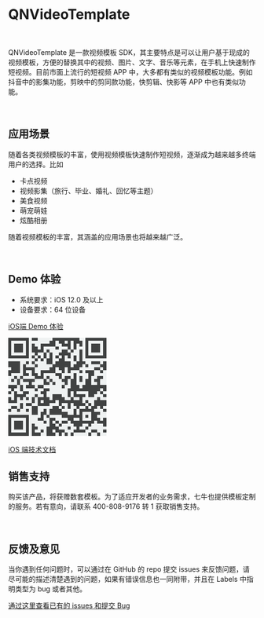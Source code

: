 <a id="1"></a>
# QNVideoTemplate

</br>

QNVideoTemplate 是一款视频模板 SDK，其主要特点是可以让用户基于现成的视频模板，方便的替换其中的视频、图片、文字、音乐等元素，在手机上快速制作短视频。目前市面上流行的短视频 APP 中，大多都有类似的视频模板功能。例如抖音中的影集功能，剪映中的剪同款功能，快剪辑、快影等 APP 中也有类似功能。

</br>

## 应用场景
随着各类视频模板的丰富，使用视频模板快速制作短视频，逐渐成为越来越多终端用户的选择。比如

- 卡点视频
- 视频影集（旅行、毕业、婚礼、回忆等主题）
- 美食视频
- 萌宠萌娃
- 炫酷相册

随着视频模板的丰富，其涵盖的应用场景也将越来越广泛。

</br>

## Demo 体验

- 系统要求：iOS 12.0 及以上
- 设备要求：64 位设备
  
[iOS端 Demo 体验](http://fir.qnsdk.com/35et)

![QNVTDEMO](Document/images/qrcode.png)



[iOS 端技术文档](Document/QNVideoTemplate.md)




## 销售支持
购买该产品，将获赠数套模板。为了适应开发者的业务需求，七牛也提供模板定制的服务。若有意向，请联系 400-808-9176 转 1 获取销售支持。

</br>

## 反馈及意见

当你遇到任何问题时，可以通过在 GitHub 的 repo 提交 issues 来反馈问题，请尽可能的描述清楚遇到的问题，如果有错误信息也一同附带，并且在 Labels 中指明类型为 bug 或者其他。

[通过这里查看已有的 issues 和提交 Bug](https://github.com/pili-engineering/QNVideoTemplate-iOS/issues)
